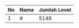 | No | Nama            | Jumlah Level |
|----|-----------------|--------------|
| 1  | #    |    5148        |
